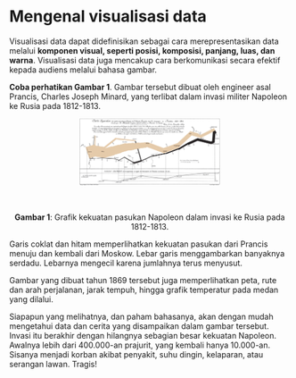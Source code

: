 # Mengenal visualisasi data

Visualisasi data dapat didefinisikan sebagai cara merepresentasikan data melalui **komponen visual, seperti posisi, komposisi, panjang, luas, dan warna**. Visualisasi data juga mencakup cara berkomunikasi secara efektif kepada audiens melalui bahasa gambar.<br>

**Coba perhatikan Gambar 1**. Gambar tersebut dibuat oleh engineer asal Prancis, Charles Joseph Minard, yang terlibat dalam invasi militer Napoleon ke Rusia pada 1812-1813.<br>

<p align="center">
    <img src="img/pasukan_napoleon.png" width="50%">
</p>
<br>
<p align="center">
    <b>Gambar 1</b>: Grafik kekuatan pasukan Napoleon dalam invasi ke Rusia pada 1812-1813.
</p>

Garis coklat dan hitam memperlihatkan kekuatan pasukan dari Prancis menuju dan kembali dari Moskow. Lebar garis menggambarkan banyaknya serdadu. Lebarnya mengecil karena jumlahnya terus menyusut.<br>

Gambar yang dibuat tahun 1869 tersebut juga memperlihatkan peta, rute dan arah perjalanan, jarak tempuh, hingga grafik temperatur pada medan yang dilalui.<br>

Siapapun yang melihatnya, dan paham bahasanya, akan dengan mudah mengetahui data dan cerita yang disampaikan dalam gambar tersebut. Invasi itu berakhir dengan hilangnya sebagian besar kekuatan Napoleon. Awalnya lebih dari 400.000-an prajurit, yang kembali hanya 10.000-an. Sisanya menjadi korban akibat penyakit, suhu dingin, kelaparan, atau serangan lawan. Tragis!
